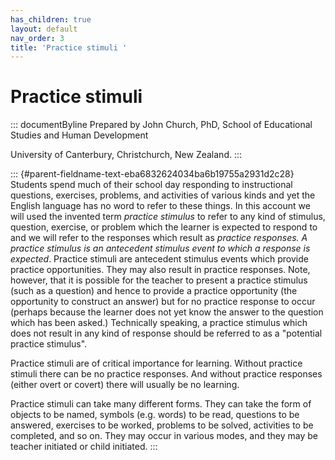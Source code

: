 ```yaml
---
has_children: true
layout: default
nav_order: 3
title: 'Practice stimuli '
---
```

# Practice stimuli 


::: documentByline
Prepared by John Church, PhD, School of Educational Studies and Human
Development

University of Canterbury, Christchurch, New Zealand.
:::

::: {#parent-fieldname-text-eba6832624034ba6b19755a2931d2c28}
Students spend much of their school day responding to instructional
questions, exercises, problems, and activities of various kinds and yet
the English language has no word to refer to these things. In this
account we will used the invented term *practice stimulus* to refer to
any kind of stimulus, question, exercise, or problem which the learner
is expected to respond to and we will refer to the responses which
result as *practice responses. A practice stimulus is an antecedent
stimulus event to which a response is expected*. Practice stimuli are
antecedent stimulus events which provide practice opportunities. They
may also result in practice responses. Note, however, that it is
possible for the teacher to present a practice stimulus (such as a
question) and hence to provide a practice opportunity (the opportunity
to construct an answer) but for no practice response to occur (perhaps
because the learner does not yet know the answer to the question which
has been asked.) Technically speaking, a practice stimulus which does
not result in any kind of response should be referred to as a "potential
practice stimulus".

Practice stimuli are of critical importance for learning. Without
practice stimuli there can be no practice responses. And without
practice responses (either overt or covert) there will usually be no
learning.

Practice stimuli can take many different forms. They can take the form
of objects to be named, symbols (e.g. words) to be read, questions to be
answered, exercises to be worked, problems to be solved, activities to
be completed, and so on. They may occur in various modes, and they may
be teacher initiated or child initiated.
:::
